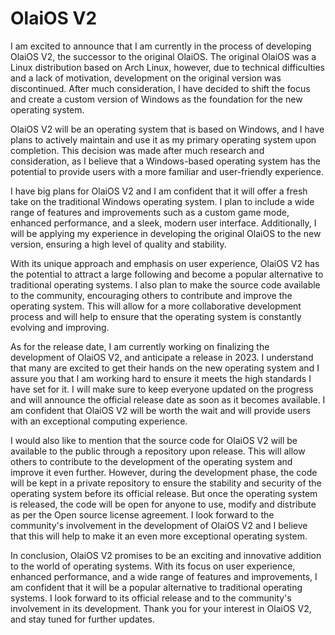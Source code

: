 # OlaiOS V2
I am excited to announce that I am currently in the process of developing OlaiOS V2, the successor to the original OlaiOS. The original OlaiOS was a Linux distribution based on Arch Linux, however, due to technical difficulties and a lack of motivation, development on the original version was discontinued. After much consideration, I have decided to shift the focus and create a custom version of Windows as the foundation for the new operating system.

OlaiOS V2 will be an operating system that is based on Windows, and I have plans to actively maintain and use it as my primary operating system upon completion. This decision was made after much research and consideration, as I believe that a Windows-based operating system has the potential to provide users with a more familiar and user-friendly experience.

I have big plans for OlaiOS V2 and I am confident that it will offer a fresh take on the traditional Windows operating system. I plan to include a wide range of features and improvements such as a custom game mode, enhanced performance, and a sleek, modern user interface. Additionally, I will be applying my experience in developing the original OlaiOS to the new version, ensuring a high level of quality and stability.

With its unique approach and emphasis on user experience, OlaiOS V2 has the potential to attract a large following and become a popular alternative to traditional operating systems. I also plan to make the source code available to the community, encouraging others to contribute and improve the operating system. This will allow for a more collaborative development process and will help to ensure that the operating system is constantly evolving and improving.

As for the release date, I am currently working on finalizing the development of OlaiOS V2, and anticipate a release in 2023. I understand that many are excited to get their hands on the new operating system and I assure you that I am working hard to ensure it meets the high standards I have set for it. I will make sure to keep everyone updated on the progress and will announce the official release date as soon as it becomes available. I am confident that OlaiOS V2 will be worth the wait and will provide users with an exceptional computing experience.

I would also like to mention that the source code for OlaiOS V2 will be available to the public through a repository upon release. This will allow others to contribute to the development of the operating system and improve it even further. However, during the development phase, the code will be kept in a private repository to ensure the stability and security of the operating system before its official release. But once the operating system is released, the code will be open for anyone to use, modify and distribute as per the Open source license agreement. I look forward to the community's involvement in the development of OlaiOS V2 and I believe that this will help to make it an even more exceptional operating system.

In conclusion, OlaiOS V2 promises to be an exciting and innovative addition to the world of operating systems. With its focus on user experience, enhanced performance, and a wide range of features and improvements, I am confident that it will be a popular alternative to traditional operating systems. I look forward to its official release and to the community's involvement in its development. Thank you for your interest in OlaiOS V2, and stay tuned for further updates.

